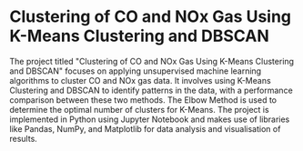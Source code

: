 # Clustering of CO and NOx Gas Using K-Means Clustering and DBSCAN
The project titled "Clustering of CO and NOx Gas Using K-Means Clustering and DBSCAN" focuses on applying unsupervised machine learning algorithms to cluster CO and NOx gas data. It involves using K-Means Clustering and DBSCAN to identify patterns in the data, with a performance comparison between these two methods. The Elbow Method is used to determine the optimal number of clusters for K-Means. The project is implemented in Python using Jupyter Notebook and makes use of libraries like Pandas, NumPy, and Matplotlib for data analysis and visualisation of results.
